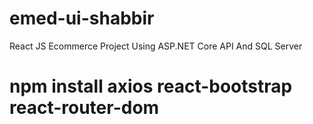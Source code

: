 # emed-ui-shabbir
React JS Ecommerce Project Using ASP.NET Core API And SQL Server

#  npm install axios react-bootstrap react-router-dom

